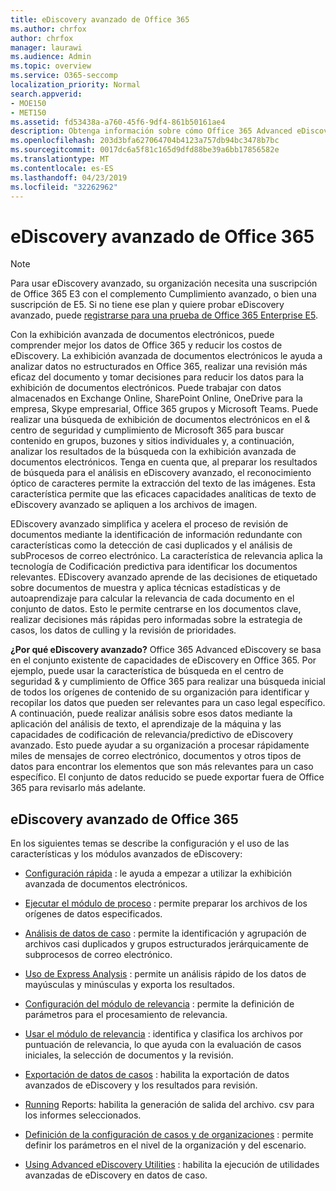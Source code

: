 ```yaml
---
title: eDiscovery avanzado de Office 365
ms.author: chrfox
author: chrfox
manager: laurawi
ms.audience: Admin
ms.topic: overview
ms.service: O365-seccomp
localization_priority: Normal
search.appverid:
- MOE150
- MET150
ms.assetid: fd53438a-a760-45f6-9df4-861b50161ae4
description: Obtenga información sobre cómo Office 365 Advanced eDiscovery puede ayudarle a analizar datos dentro de Office 365, a racionalizar las revisiones de documentos y a tomar decisiones para la exhibición de documentos electrónicos eficaz.
ms.openlocfilehash: 203d3bfa627064704b4123a757db94bc3478b7bc
ms.sourcegitcommit: 0017dc6a5f81c165d9dfd88be39a6bb17856582e
ms.translationtype: MT
ms.contentlocale: es-ES
ms.lasthandoff: 04/23/2019
ms.locfileid: "32262962"
---
```

# <a name="office-365-advanced-ediscovery"></a>eDiscovery avanzado de Office 365

> [!NOTE]
> Para usar eDiscovery avanzado, su organización necesita una suscripción de Office 365 E3 con el complemento Cumplimiento avanzado, o bien una suscripción de E5. Si no tiene ese plan y quiere probar eDiscovery avanzado, puede [registrarse para una prueba de Office 365 Enterprise E5](https://go.microsoft.com/fwlink/p/?LinkID=698279). 
  
Con la exhibición avanzada de documentos electrónicos, puede comprender mejor los datos de Office 365 y reducir los costos de eDiscovery. La exhibición avanzada de documentos electrónicos le ayuda a analizar datos no estructurados en Office 365, realizar una revisión más eficaz del documento y tomar decisiones para reducir los datos para la exhibición de documentos electrónicos. Puede trabajar con datos almacenados en Exchange Online, SharePoint Online, OneDrive para la empresa, Skype empresarial, Office 365 grupos y Microsoft Teams. Puede realizar una búsqueda de exhibición de documentos electrónicos en el &amp; centro de seguridad y cumplimiento de Microsoft 365 para buscar contenido en grupos, buzones y sitios individuales y, a continuación, analizar los resultados de la búsqueda con la exhibición avanzada de documentos electrónicos. Tenga en cuenta que, al preparar los resultados de búsqueda para el análisis en eDiscovery avanzado, el reconocimiento óptico de caracteres permite la extracción del texto de las imágenes. Esta característica permite que las eficaces capacidades analíticas de texto de eDiscovery avanzado se apliquen a los archivos de imagen.
  
EDiscovery avanzado simplifica y acelera el proceso de revisión de documentos mediante la identificación de información redundante con características como la detección de casi duplicados y el análisis de subProcesos de correo electrónico. La característica de relevancia aplica la tecnología de Codificación predictiva para identificar los documentos relevantes. EDiscovery avanzado aprende de las decisiones de etiquetado sobre documentos de muestra y aplica técnicas estadísticas y de autoaprendizaje para calcular la relevancia de cada documento en el conjunto de datos. Esto le permite centrarse en los documentos clave, realizar decisiones más rápidas pero informadas sobre la estrategia de casos, los datos de culling y la revisión de prioridades.
  
 **¿Por qué eDiscovery avanzado?** Office 365 Advanced eDiscovery se basa en el conjunto existente de capacidades de eDiscovery en Office 365. Por ejemplo, puede usar la característica de búsqueda en el centro de seguridad &amp; y cumplimiento de Office 365 para realizar una búsqueda inicial de todos los orígenes de contenido de su organización para identificar y recopilar los datos que pueden ser relevantes para un caso legal específico. A continuación, puede realizar análisis sobre esos datos mediante la aplicación del análisis de texto, el aprendizaje de la máquina y las capacidades de codificación de relevancia/predictivo de eDiscovery avanzado. Esto puede ayudar a su organización a procesar rápidamente miles de mensajes de correo electrónico, documentos y otros tipos de datos para encontrar los elementos que son más relevantes para un caso específico. El conjunto de datos reducido se puede exportar fuera de Office 365 para revisarlo más adelante. 
  
## <a name="office-365-advanced-ediscovery"></a>eDiscovery avanzado de Office 365

En los siguientes temas se describe la configuración y el uso de las características y los módulos avanzados de eDiscovery:
  
- [Configuración rápida](quick-setup-for-advanced-ediscovery.md) : le ayuda a empezar a utilizar la exhibición avanzada de documentos electrónicos. 
    
- [Ejecutar el módulo de proceso](run-the-process-module-in-advanced-ediscovery.md) : permite preparar los archivos de los orígenes de datos especificados. 
    
- [Análisis de datos de caso](analyze-case-data-with-advanced-ediscovery.md) : permite la identificación y agrupación de archivos casi duplicados y grupos estructurados jerárquicamente de subprocesos de correo electrónico. 

- [Uso de Express Analysis](use-express-analysis-in-advanced-ediscovery.md) : permite un análisis rápido de los datos de mayúsculas y minúsculas y exporta los resultados. 
    
- [Configuración del módulo de relevancia](manage-relevance-setup-in-advanced-ediscovery.md) : permite la definición de parámetros para el procesamiento de relevancia. 
    
- [Usar el módulo de relevancia](use-relevance-in-advanced-ediscovery.md) : identifica y clasifica los archivos por puntuación de relevancia, lo que ayuda con la evaluación de casos iniciales, la selección de documentos y la revisión. 
    
- [Exportación de datos de casos](export-case-data-in-advanced-ediscovery.md) : habilita la exportación de datos avanzados de eDiscovery y los resultados para revisión. 
    
- [Running](run-reports-in-advanced-ediscovery.md) Reports: habilita la generación de salida del archivo. csv para los informes seleccionados. 
    
- [Definición de la configuración de casos y de organizaciones](define-case-and-tenant-settings-in-advanced-ediscovery.md) : permite definir los parámetros en el nivel de la organización y del escenario. 
    
- [Using Advanced eDiscovery Utilities](use-advanced-ediscovery-utilities.md) : habilita la ejecución de utilidades avanzadas de eDiscovery en datos de caso. 
